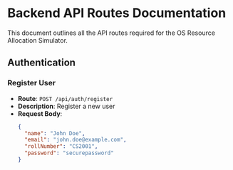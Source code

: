 # Backend API Routes Documentation

This document outlines all the API routes required for the OS Resource Allocation Simulator.

## Authentication

### Register User

- **Route**: `POST /api/auth/register`
- **Description**: Register a new user
- **Request Body**:
  ```json
  {
    "name": "John Doe",
    "email": "john.doe@example.com",
    "rollNumber": "CS2001",
    "password": "securepassword"
  }

